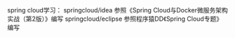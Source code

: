 spring cloud学习：
springcloud/idea 参照《Spring Cloud与Docker微服务架构实战（第2版）》编写
springcloud/eclipse 参照程序猿DD《Spring Cloud专题》编写
